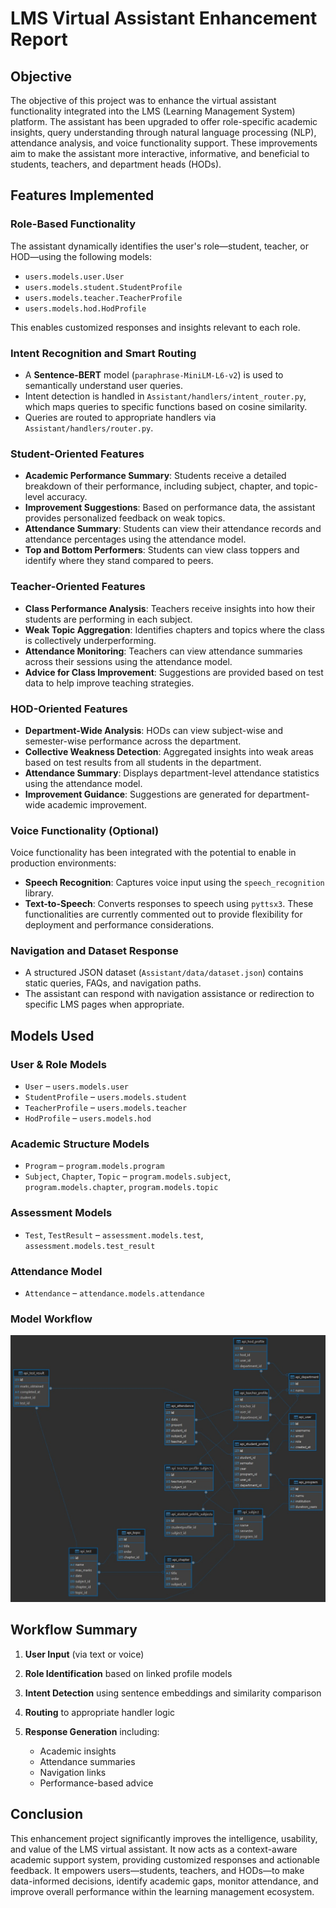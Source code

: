 
# LMS Virtual Assistant Enhancement Report

## Objective

The objective of this project was to enhance the virtual assistant functionality integrated into the LMS (Learning Management System) platform. The assistant has been upgraded to offer role-specific academic insights, query understanding through natural language processing (NLP), attendance analysis, and voice functionality support. These improvements aim to make the assistant more interactive, informative, and beneficial to students, teachers, and department heads (HODs).

## Features Implemented

### Role-Based Functionality

The assistant dynamically identifies the user's role—student, teacher, or HOD—using the following models:

* `users.models.user.User`
* `users.models.student.StudentProfile`
* `users.models.teacher.TeacherProfile`
* `users.models.hod.HodProfile`

This enables customized responses and insights relevant to each role.

### Intent Recognition and Smart Routing

* A **Sentence-BERT** model (`paraphrase-MiniLM-L6-v2`) is used to semantically understand user queries.
* Intent detection is handled in `Assistant/handlers/intent_router.py`, which maps queries to specific functions based on cosine similarity.
* Queries are routed to appropriate handlers via `Assistant/handlers/router.py`.

### Student-Oriented Features

* **Academic Performance Summary**: Students receive a detailed breakdown of their performance, including subject, chapter, and topic-level accuracy.
* **Improvement Suggestions**: Based on performance data, the assistant provides personalized feedback on weak topics.
* **Attendance Summary**: Students can view their attendance records and attendance percentages using the attendance model.
* **Top and Bottom Performers**: Students can view class toppers and identify where they stand compared to peers.

### Teacher-Oriented Features

* **Class Performance Analysis**: Teachers receive insights into how their students are performing in each subject.
* **Weak Topic Aggregation**: Identifies chapters and topics where the class is collectively underperforming.
* **Attendance Monitoring**: Teachers can view attendance summaries across their sessions using the attendance model.
* **Advice for Class Improvement**: Suggestions are provided based on test data to help improve teaching strategies.

### HOD-Oriented Features

* **Department-Wide Analysis**: HODs can view subject-wise and semester-wise performance across the department.
* **Collective Weakness Detection**: Aggregated insights into weak areas based on test results from all students in the department.
* **Attendance Summary**: Displays department-level attendance statistics using the attendance model.
* **Improvement Guidance**: Suggestions are generated for department-wide academic improvement.

### Voice Functionality (Optional)

Voice functionality has been integrated with the potential to enable in production environments:

* **Speech Recognition**: Captures voice input using the `speech_recognition` library.
* **Text-to-Speech**: Converts responses to speech using `pyttsx3`.
  These functionalities are currently commented out to provide flexibility for deployment and performance considerations.

### Navigation and Dataset Response

* A structured JSON dataset (`Assistant/data/dataset.json`) contains static queries, FAQs, and navigation paths.
* The assistant can respond with navigation assistance or redirection to specific LMS pages when appropriate.

## Models Used

### User & Role Models

* `User` – `users.models.user`
* `StudentProfile` – `users.models.student`
* `TeacherProfile` – `users.models.teacher`
* `HodProfile` – `users.models.hod`

### Academic Structure Models

* `Program` – `program.models.program`
* `Subject`, `Chapter`, `Topic` – `program.models.subject`, `program.models.chapter`, `program.models.topic`

### Assessment Models

* `Test`, `TestResult` – `assessment.models.test`, `assessment.models.test_result`

### Attendance Model

* `Attendance` – `attendance.models.attendance`

### Model Workflow

![Database Models](assets/db_models.jpg)

## Workflow Summary

1. **User Input** (via text or voice)
2. **Role Identification** based on linked profile models
3. **Intent Detection** using sentence embeddings and similarity comparison
4. **Routing** to appropriate handler logic
5. **Response Generation** including:

   * Academic insights
   * Attendance summaries
   * Navigation links
   * Performance-based advice

## Conclusion

This enhancement project significantly improves the intelligence, usability, and value of the LMS virtual assistant. It now acts as a context-aware academic support system, providing customized responses and actionable feedback. It empowers users—students, teachers, and HODs—to make data-informed decisions, identify academic gaps, monitor attendance, and improve overall performance within the learning management ecosystem.
